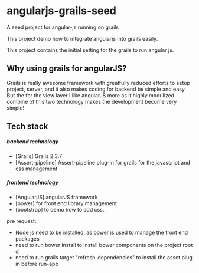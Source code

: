 # angularjs-grails-seed

A seed project for angular-js running on grails

This project demo how to integrate angularjs into grails easily.

This project contains the initial setting for the grails to run angular js.

## Why using grails for angularJS?
Grails is really awesome framework with greatfully reduced efforts to setup project, server, and it also makes coding for backend be simple and easy. But the for the view layer I like angularJS more as it highly modulized. combine of this two technology makes the development become very simple!

## Tech stack
##### backend technology
- [Grails] Grails 2.3.7
- [Assert-pipeline] Assert-pipeline plug-in for grails for the javascript and css management

##### frontend technology
- [AngularJS] angularJS framework
- [bower] for front end library management
- [bootstrap] to demo how to add css..

pre request:
- Node js need to be installed, as bower is used to manage the front end packages
- need to run bower install to install bower components on the project root d
- need to run grails target "refresh-dependencies" to install the asset plug in before run-app
